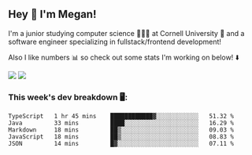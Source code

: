 ## Hey 👋 I'm Megan! 
I'm a junior studying computer science 👩🏻‍💻 at Cornell University 🐻 and a software engineer specializing in fullstack/frontend development!

Also I like numbers 📊 so check out some stats I'm working on below! ⬇️

<img src="https://github-readme-stats.vercel.app/api?username=meganyin13&show_icons=true&hide=stars&count_private=true" />

<img src="https://github-readme-stats.vercel.app/api/top-langs/?username=meganyin13&layout=compact&hide=Jupyter%20Notebook" />

### This week's dev breakdown 🖥:
<!--START_SECTION:waka-->
```text
TypeScript   1 hr 45 mins    ████████████▓░░░░░░░░░░░░   51.32 % 
Java         33 mins         ████░░░░░░░░░░░░░░░░░░░░░   16.29 % 
Markdown     18 mins         ██▒░░░░░░░░░░░░░░░░░░░░░░   09.03 % 
JavaScript   18 mins         ██▒░░░░░░░░░░░░░░░░░░░░░░   08.83 % 
JSON         14 mins         █▓░░░░░░░░░░░░░░░░░░░░░░░   07.11 % 
```
<!--END_SECTION:waka-->